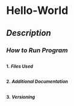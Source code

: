 # Hello-World

## *Description* 
###  *How to Run Program* 
#### <sub>1.</sub> <sub>*Files Used*</sub>
#### <sub>2.</sub> <sub>*Additional Documentation*</sub>
#### <sub>3.</sub> <sub>*Versioning*</sub>
